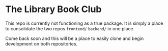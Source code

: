 # The Library Book Club

This repo is currently not functioning as a true package.
It is simply a place to consolidate the two repos `frontend/` `backend/` in one place.

Come back soon and this will be a place to easily clone and begin development on both repositories.
